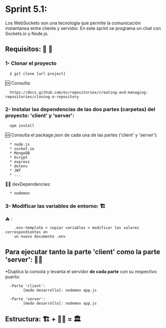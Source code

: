 # Sprint 5.1: 
Los WebSockets son una tecnología que permite la comunicación instantanea entre cliente y servidor. En este sprint se programa un chat con Sockets.io y Node.js.


## Requisitos: 🚦 🚧

  ### 1- Clonar el proyecto

      $ git clone [url project]
      
     
  🆘 Consulta: 

      https://docs.github.com/es/repositories/creating-and-managing-repositories/cloning-a-repository


  ### 2- Instalar las dependencias de las dos partes (carpetas) del proyecto: 'client' y 'server':

      npm install

  🆘 Consulta el package.json de cada una de las partes ('client' y 'server'):    
  
      * node.js
      * socket.io
      * MongoDB
      * bcrypt
      * express
      * dotenv
      * JWT
      * ...   

   👩‍💻 devDependencies:
    
      * nodemon

  ### 3- Modificar las variables de entorno:  🏗️ 

  **⚠️** :

        .env-template > copiar variables > modificar los valores correspondientes en 
        un nuevo documento .env

## Para ejecutar tanto la parte 'client' como la parte 'server': 👷‍♀️ 

*Duplica la consola y levanta el servidor **de cada parte** con su respectivo puerto:

      -Parte 'client': 
            [modo desarrollo]: nodemon app.js 

      -Parte 'server': 
            [modo desarrollo]: nodemon app.js 

## Estructura:  🏗️ + 👷‍♀️ = 🏛️ 


